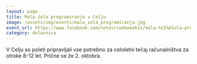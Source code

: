 ```yaml
---
layout: page
title: Mala šola programiranja v Celju
image: /assets/img/events/mala_sola_programiranja.jpg
event_url: https://www.facebook.com/notes/codeweeksi/mala-%C5%A1ola-programiranja-v-celju/2178673639035505/
category: delavnica
---
```

V Celju so poleti pripravljali vse potrebno za celoletni tečaj računalništva za otroke 8-12 let. Prične se že 2. oktobra.